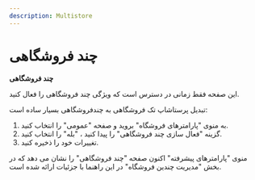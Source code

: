 ```yaml
---
description: Multistore
---
```


# چند فروشگاهی

**چند فروشگاهی**

این صفحه فقط زمانی در دسترس است که ویژگی چند فروشگاهی را فعال کنید.

تبدیل پرستاشاپ تک فروشگاهی به چندفروشگاهی بسیار ساده است:

1. به منوی "پارامترهای فروشگاه" بروید و صفحه "عمومی" را انتخاب کنید.
2. گزینه "فعال سازی چند فروشگاهی" را پیدا کنید ، "بله" را انتخاب کنید.
3. تغییرات خود را ذخیره کنید.

منوی "پارامترهای پیشرفته" اکنون صفحه "چند فروشگاهی" را نشان می دهد که در بخش "مدیریت چندین فروشگاه" در این راهنما با جزئیات ارائه شده است.

